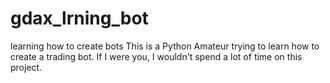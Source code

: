 # gdax_lrning_bot
learning how to create bots 
This is a Python Amateur trying to learn how to create a trading bot.  If I were you, I wouldn't spend a lot of time on this project.
